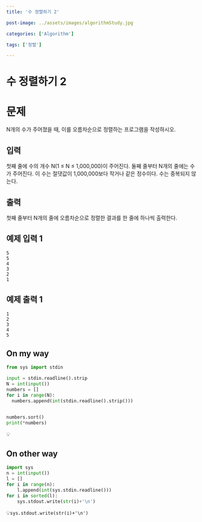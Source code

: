 ```yaml
---
title: '수 정렬하기 2'

post-image: ../assets/images/algorithmStudy.jpg

categories: ['Algorithm']

tags: ['정렬']

---
```


# 수 정렬하기 2

# 문제

N개의 수가 주어졌을 때, 이를 오름차순으로 정렬하는 프로그램을 작성하시오.

## 입력

첫째 줄에 수의 개수 N(1 ≤ N ≤ 1,000,000)이 주어진다. 둘째 줄부터 N개의 줄에는 수가 주어진다. 이 수는 절댓값이 1,000,000보다 작거나 같은 정수이다. 수는 중복되지 않는다.

## 출력

첫째 줄부터 N개의 줄에 오름차순으로 정렬한 결과를 한 줄에 하나씩 출력한다.

## 예제 입력 1

```
5
5
4
3
2
1
```

## 예제 출력 1

```
1
2
3
4
5
```

## On my way

```python
from sys import stdin

input = stdin.readline().strip
N = int(input())
numbers = []
for i in range(N):
  numbers.append(int(stdin.readline().strip()))


numbers.sort()
print(*numbers)
```

💡

## On other way

```python
import sys
n = int(input())
l = []
for i in range(n):
    l.append(int(sys.stdin.readline()))
for i in sorted(l):
    sys.stdout.write(str(i)+'\n')
```

💡`sys.stdout.write(str(i)+'\n')`